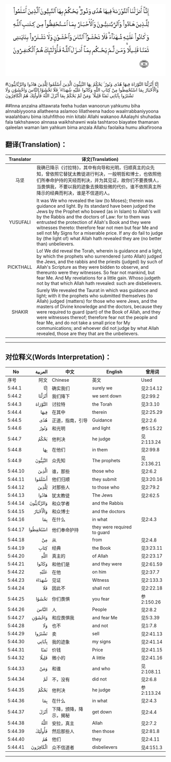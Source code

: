 ![005:044](images/005_044.gif)

#إِنَّا أَنْزَلْنَا التَّوْرَاةَ فِيهَا هُدًى وَنُورٌ ۚ يَحْكُمُ بِهَا النَّبِيُّونَ الَّذِينَ أَسْلَمُوا لِلَّذِينَ هَادُوا وَالرَّبَّانِيُّونَ وَالْأَحْبَارُ بِمَا اسْتُحْفِظُوا مِنْ كِتَابِ اللَّهِ وَكَانُوا عَلَيْهِ شُهَدَاءَ ۚ فَلَا تَخْشَوُا النَّاسَ وَاخْشَوْنِ وَلَا تَشْتَرُوا بِآيَاتِي ثَمَنًا قَلِيلًا ۚ وَمَنْ لَمْ يَحْكُمْ بِمَا أَنْزَلَ اللَّهُ فَأُولَٰئِكَ هُمُ الْكَافِرُونَ 

##Inna anzalna alttawrata feeha hudan wanoorun yahkumu biha alnnabiyyoona allatheena aslamoo lillatheena hadoo waalrrabbaniyyoona waalahbaru bima istuhfithoo min kitabi Allahi wakanoo AAalayhi shuhadaa fala takhshawoo alnnasa waikhshawni wala tashtaroo biayatee thamanan qaleelan waman lam yahkum bima anzala Allahu faolaika humu alkafiroona 

## 翻译(Translation)：

| Translator | 译文(Translation)                                            |
| :--------: | ------------------------------------------------------------ |
|    马坚    | 我确已降示《讨拉特》，其中有向导和光明，归顺真主的众先知，曾依照它替犹太教徒进行判决，一般明哲和博士，也依照他们所奉命护持的天经而判决，并为其见证，故你们不要畏惧人，当畏惧我，不要以我的迹象去换取些微的代价。谁不依照真主所降示的经典而判决，谁是不信道的人。 |
|  YUSUFALI  | It was We who revealed the law (to Moses); therein was guidance and light. By its standard have been judged the Jews by the Prophet who bowed (as in Islam) to Allah's will by the Rabbis and the doctors of Law: for to them was entrusted the protection of Allah's Book and they were witnesses thereto: therefore fear not men but fear Me and sell not My Signs for a miserable price. If any do fail to judge by (the light of) what Allah hath revealed they are (no better than) unbelievers. |
| PICKTHALL  | Lo! We did reveal the Torah, wherein is guidance and a light, by which the prophets who surrendered (unto Allah) judged the Jews, and the rabbis and the priests (judged) by such of Allah's Scripture as they were bidden to observe, and thereunto were they witnesses. So fear not mankind, but fear Me. And My revelations for a little gain. Whoso judgeth not by that which Allah hath revealed: such are disbelievers. |
|   SHAKIR   | Surely We revealed the Taurat in which was guidance and light; with it the prophets who submitted themselves (to Allah) judged (matters) for those who were Jews, and the masters of Divine knowledge and the doctors, because they were required to guard (part) of the Book of Allah, and they were witnesses thereof; therefore fear not the people and fear Me, and do not take a small price for My communications; and whoever did not judge by what Allah revealed, those are they that are the unbelievers. |

---

## 对位释义(Words Interpretation)：

| No   | العربية | 中文    | English | 曾用词 |
| ---- | ------: | ------- | ------- | ------ |
| 序号 |    阿文 | Chinese | 英文    | Used   |
| 5:44.1  | إِنَّا        | 确实我们               | surely we                   | 见2:14.12  |
| 5:44.2  | أَنْزَلْنَا     | 我们降下               | we sent down                | 见2:99.2   |
| 5:44.3  | التَّوْرَاةَ    | 讨拉特                 | the Torah                   | 见3:3.10   |
| 5:44.4  | فِيهَا       | 在其中                 | therein                     | 见2:25.29  |
| 5:44.5  | هُدًى        | 正道，指南，引导       | Guidance                    | 见2:2.6    |
| 5:44.6  | وَنُورٌ       | 和光明                 | and light                   | 参5:15.22  |
| 5:44.7  | يَحْكُمُ       | 他判决                 | he judge                    | 见2:113.24 |
| 5:44.8  | بِهَا        | 在他们                 | in them                     | 见2:99.8   |
| 5:44.9  | النَّبِيُّونَ    | 众先知                 | The prophets                | 见2:136.21 |
| 5:44.10 | الَّذِينَ      | 谁，那些               | those who                   | 见2:6.2    |
| 5:44.11 | أَسْلَمُوا     | 他们归顺               | they submit                 | 见3:20.16  |
| 5:44.12 | لِلَّذِينَ      | 对那些人               | to those who                | 见2:79.2   |
| 5:44.13 | هَادُوا      | 犹太教徒               | The Jews                    | 见2:62.5   |
| 5:44.14 | وَالرَّبَّانِيُّونَ | 和众学者               | and the Rabbis              |            |
| 5:44.15 | وَالْأَحْبَارُ   | 和众博士               | and the doctors             |            |
| 5:44.16 | بِمَا        | 在什么                 | in what                     | 见2:4.3    |
| 5:44.17 | اسْتُحْفِظُوا   | 他们奉命护持           | they were required to guard |            |
| 5:44.18 | مِنْ         | 从                     | from                        | 见2:4.8    |
| 5:44.19 | كِتَابِ       | 经典                   | the Book                    | 见3:23.11  |
| 5:44.20 | اللَّهِ       | 真主的                 | of Allah                    | 见2:23.17  |
| 5:44.21 | وَكَانُوا     | 和他们是                | and they were               | 见2:61.59  |
| 5:44.22 | عَلَيْهِ       | 在他                   | on him                      | 见2:37.7   |
| 5:44.23 | شُهَدَاءَ      | 见证                   | Witness                     | 见2:133.3  |
| 5:44.24 | فَلَا        | 因此不                 | shall not                   | 见2:22.18  |
| 5:44.25 | تَخْشَوُا      | 你们畏惧               | you fear                    | 参2:150.26 |
| 5:44.26 | النَّاسَ      | 人                     | People                      | 见2:8.2    |
| 5:44.27 | وَاخْشَوْنِ     | 和应畏惧我             | and fear Me                 | 见5:3.39   |
| 5:44.28 | وَلَا        | 也不                   | and not                     | 见1:7.8    |
| 5:44.29 | تَشْتَرُوا     | 卖                     | sell                        | 见2:41.13  |
| 5:44.30 | بِآيَاتِي     | 我的迹象               | my signs                    | 见2:41.14  |
| 5:44.31 | ثَمَنًا       | 价钱                   | Price                       | 见2:41.15  |
| 5:44.32 | قَلِيلًا      | 微小的                 | A little                    | 见2:41.16  |
| 5:44.33 | وَمَنْ        | 和谁                   | and who                     | 见2:108.11 |
| 5:44.34 | لَمْ         | 不，没有               | did not                     | 见2:6.8    |
| 5:44.35 | يَحْكُمْ       | 他判决                 | he judge                    | 参2:113.24 |
| 5:44.36 | بِمَا        | 在什么                 | in what                     | 见2:4.3    |
| 5:44.37 | أَنْزَلَ       | 下降，颁降，降示，揭秘 | get down                    | 见2:4.4    |
| 5:44.38 | اللَّهُ       | 安拉，真主             | Allah                       | 见2:7.2    |
| 5:44.39 | فَأُولَٰئِكَ     | 然后那些人             | then those                  | 见2:81.8   |
| 5:44.40 | هُمُ         | 他们                   | they                        | 见2:4.11   |
| 5:44.41 | الْكَافِرُونَ   | 众不信道者             | disbelievers                | 见4:151.3  |

---
